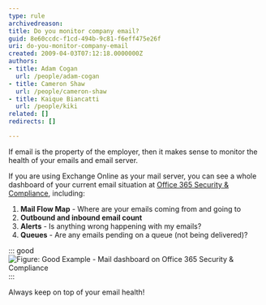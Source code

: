 ```yaml
---
type: rule
archivedreason: 
title: Do you monitor company email?
guid: 8e60ccdc-f1cd-494b-9c81-f6eff475e26f
uri: do-you-monitor-company-email
created: 2009-04-03T07:12:18.0000000Z
authors:
- title: Adam Cogan
  url: /people/adam-cogan
- title: Cameron Shaw
  url: /people/cameron-shaw
- title: Kaique Biancatti
  url: /people/kiki
related: []
redirects: []

---
```


If email is the property of the employer, then it makes sense to monitor the health of your emails and email server.

<!--endintro-->

If you are using Exchange Online as your mail server, you can see a whole dashboard of your current email situation at [Office 365 Security & Compliance](https://protection.office.com/mailflow/dashboard), including:

1. **Mail Flow Map** - Where are your emails coming from and going to
2. **Outbound and inbound email count**
3. **Alerts** - Is anything wrong happening with my emails?
4. **Queues** - Are any emails pending on a queue (not being delivered)?

::: good
![Figure: Good Example - Mail dashboard on Office 365 Security & Compliance](mailflow-insights-office365.png)
:::

Always keep on top of your email health!
